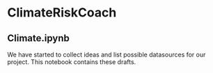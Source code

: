 # ClimateRiskCoach

## Climate.ipynb
We have started to collect ideas and list possible datasources for our project. 
This notebook contains these drafts.
